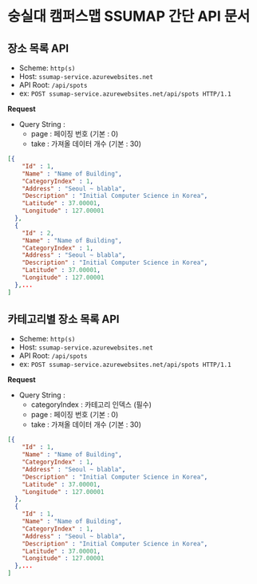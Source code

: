 **숭실대 캠퍼스맵 SSUMAP 간단 API 문서**
======
**장소 목록 API**
------
* Scheme: `http(s)`
* Host: `ssumap-service.azurewebsites.net`
* API Root: `/api/spots`
* ex: `POST ssumap-service.azurewebsites.net/api/spots HTTP/1.1`

**Request**
* Query String : 
    * page : 페이징 번호 (기본 : 0)
    * take : 가져올 데이터 개수 (기본 : 30)
 

```JSON
[{
    "Id" : 1,
    "Name" : "Name of Building",
    "CategoryIndex" : 1,
    "Address" : "Seoul ~ blabla",
    "Description" : "Initial Computer Science in Korea",
    "Latitude" : 37.00001,
    "Longitude" : 127.00001
  },
  {
    "Id" : 2,
    "Name" : "Name of Building",
    "CategoryIndex" : 1,
    "Address" : "Seoul ~ blabla",
    "Description" : "Initial Computer Science in Korea",
    "Latitude" : 37.00001,
    "Longitude" : 127.00001
  },...
]
```

**카테고리별 장소 목록 API**
------
* Scheme: `http(s)`
* Host: `ssumap-service.azurewebsites.net`
* API Root: `/api/spots`
* ex: `POST ssumap-service.azurewebsites.net/api/spots HTTP/1.1`

**Request**
* Query String : 
    * categoryIndex : 카테고리 인덱스 (필수)
    * page : 페이징 번호 (기본 : 0)
    * take : 가져올 데이터 개수 (기본 : 30)

```JSON
[{
    "Id" : 1,
    "Name" : "Name of Building",
    "CategoryIndex" : 1,
    "Address" : "Seoul ~ blabla",
    "Description" : "Initial Computer Science in Korea",
    "Latitude" : 37.00001,
    "Longitude" : 127.00001
  },
  {
    "Id" : 1,
    "Name" : "Name of Building",
    "CategoryIndex" : 1,
    "Address" : "Seoul ~ blabla",
    "Description" : "Initial Computer Science in Korea",
    "Latitude" : 37.00001,
    "Longitude" : 127.00001
  },...
]
```
